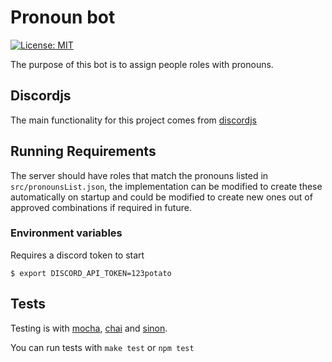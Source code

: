 # Pronoun bot

[![License: MIT](https://img.shields.io/badge/License-MIT-yellow.svg)](https://opensource.org/licenses/MIT)

The purpose of this bot is to assign people roles with pronouns.

## Discordjs

The main functionality for this project comes from [discordjs](https://discord.js.org/#/docs/main/stable/general/welcome)

## Running Requirements

The server should have roles that match the pronouns listed in `src/pronounsList.json`, the implementation can be modified to create these automatically on startup and could be modified to create new ones out of approved combinations if required in future.

### Environment variables

Requires a discord token to start

```
$ export DISCORD_API_TOKEN=123potato
```

## Tests

Testing is with [mocha](https://mochajs.org/api/), [chai](https://www.chaijs.com/api/) and [sinon](https://sinonjs.org/).

You can run tests with `make test` or `npm test`
